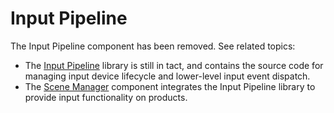 # Input Pipeline

The Input Pipeline component has been removed. See related topics:

- The [Input Pipeline](./../../lib/input_pipeline/README.md) library is still in tact, and contains the source code for managing input device lifecycle and lower-level input event dispatch.
- The [Scene Manager](./../scene_manager/README.md) component integrates the Input Pipeline library to provide input functionality on products.
